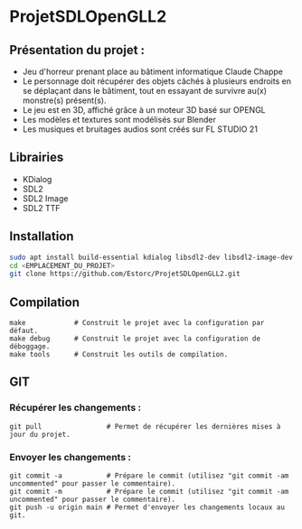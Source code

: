 # ProjetSDLOpenGLL2

## Présentation du projet :

- Jeu d'horreur prenant place au bâtiment informatique Claude Chappe
- Le personnage doit récupérer des objets câchés à plusieurs endroits en se déplaçant dans le bâtiment, tout en essayant de survivre au(x) monstre(s) présent(s).
- Le jeu est en 3D, affiché grâce à un moteur 3D basé sur OPENGL
- Les modèles et textures sont modélisés sur Blender
- Les musiques et bruitages audios sont créés sur FL STUDIO 21

## Librairies
- KDialog
- SDL2
- SDL2 Image
- SDL2 TTF

## Installation
```sh
sudo apt install build-essential kdialog libsdl2-dev libsdl2-image-dev libsdl2-ttf-dev libsdl2-mixer-dev
cd <EMPLACEMENT_DU_PROJET>
git clone https://github.com/Estorc/ProjetSDLOpenGLL2.git
```

## Compilation
```
make            # Construit le projet avec la configuration par défaut.
make debug      # Construit le projet avec la configuration de déboggage.
make tools      # Construit les outils de compilation.
```

## GIT
### Récupérer les changements :
```git
git pull                # Permet de récupérer les dernières mises à jour du projet.
```
### Envoyer les changements :
```git
git commit -a           # Prépare le commit (utilisez "git commit -am uncommented" pour passer le commentaire).
git commit -m           # Prépare le commit (utilisez "git commit -am uncommented" pour passer le commentaire).
git push -u origin main # Permet d'envoyer les changements locaux au git.
```

